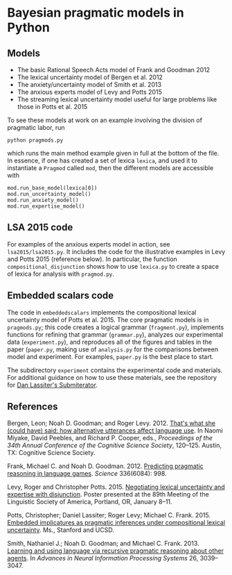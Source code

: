 Bayesian pragmatic models in Python
==========

## Models

* The basic Rational Speech Acts model of Frank and Goodman 2012
* The lexical uncertainty model of Bergen et al. 2012
* The anxiety/uncertainty model of Smith et al. 2013
* The anxious experts model of Levy and Potts 2015
* The streaming lexical uncertainty model useful for large problems like those in Potts et al. 2015

To see these models at work on an example involving the division of pragmatic labor, run

```
python pragmods.py
```

which runs the main method example given in full at the bottom of the file. In essence, if one has created a set of lexica `lexica`, and used it to instantiate a `Pragmod` called `mod`, then the different models are accessible with

```
mod.run_base_model(lexica[0])
mod.run_uncertainty_model()
mod.run_anxiety_model()
mod.run_expertise_model()
```

## LSA 2015 code

For examples of the anxious experts model in action, see `lsa2015/lsa2015.py`. It includes the code for the illustrative examples in Levy and Potts 2015 (reference below). In particular, the function `compositional_disjunction` shows how to use `lexica.py` to create a space of lexica for analysis with `pragmod.py`.

## Embedded scalars code

The code in `embeddedscalars` implements the compositional lexical uncertainty model of Potts et al. 2015. The core pragmatic models is in `pragmods.py`; this code creates a logical grammar (`fragment.py`), implements functions for refining that grammar (`grammar.py`), analyzes our experimental data (`experiment.py`), and reproduces all of the figures and tables in the paper (`paper.py`, making use of `analysis.py` for the comparisons between model and experiment. For examples, `paper.py` is the best place to start.

The subdirectory `experiment` contains the experimental code and materials. For additional guidance on how to use these materials, see the repository for [Dan Lassiter's Submiterator](https://github.com/danlassiter/experiment-template).

## References

Bergen, Leon; Noah D. Goodman; and Roger Levy. 2012. [That's what she (could have) said: how alternative utterances affect language use](https://mindmodeling.org/cogsci2012/papers/0034/). In Naomi Miyake, David Peebles, and Richard P. Cooper, eds., *Proceedings of the 34th Annual Conference of the Cognitive Science Society*, 120&ndash;125. Austin, TX: Cognitive Science Society.

Frank, Michael C. and Noah D. Goodman. 2012. [Predicting pragmatic reasoning in language games](http://www.sciencemag.org/content/336/6084/998). *Science* 336(6084): 998.

Levy, Roger and Christopher Potts. 2015. [Negotiating lexical uncertainty and expertise with disjunction](http://web.stanford.edu/~cgpotts/talks/levy-potts-pragdisj-poster.pdf). Poster presented at the 89th Meeting of the Linguistic Society of America, Portland, OR, January 8&ndash;11.

Potts, Christopher; Daniel Lassiter; Roger Levy; Michael C. Frank. 2015. [Embedded implicatures as pragmatic inferences under compositional lexical uncertainty](http://web.stanford.edu/~cgpotts/papers/embedded-scalars.pdf). Ms., Stanford and UCSD.

Smith, Nathaniel J.; Noah D. Goodman; and Michael C. Frank. 2013. [Learning and using language via recursive pragmatic reasoning about other agents](http://papers.nips.cc/paper/4929-learning-and-using-language-via-recursive-pragmatic-reasoning-about-other-agents). In *Advances in Neural Information Processing Systems* 26, 3039&ndash;3047.


